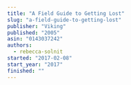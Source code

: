 ```yaml
---
title: "A Field Guide to Getting Lost"
slug: "a-field-guide-to-getting-lost"
publisher: "Viking"
published: "2005"
asin: "0143037242"
authors:
  - rebecca-solnit
started: "2017-02-08"
start_year: "2017"
finished: ""
---
```

